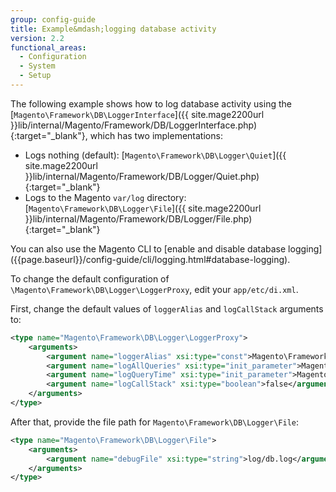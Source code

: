 ```yaml
---
group: config-guide
title: Example&mdash;logging database activity
version: 2.2
functional_areas:
  - Configuration
  - System
  - Setup
---
```


The following example shows how to log database activity using the [`Magento\Framework\DB\LoggerInterface`]({{ site.mage2200url }}lib/internal/Magento/Framework/DB/LoggerInterface.php){:target="\_blank"}, which has two implementations:

*   Logs nothing (default): [`Magento\Framework\DB\Logger\Quiet`]({{ site.mage2200url }}lib/internal/Magento/Framework/DB/Logger/Quiet.php){:target="\_blank"}
*   Logs to the Magento `var/log` directory: [`Magento\Framework\DB\Logger\File`]({{ site.mage2200url }}lib/internal/Magento/Framework/DB/Logger/File.php){:target="\_blank"}

<div class="bs-callout bs-callout-tip" markdown="1">
You can also use the Magento CLI to [enable and disable database logging]({{page.baseurl}}/config-guide/cli/logging.html#database-logging).
</div>

To change the default configuration of `\Magento\Framework\DB\Logger\LoggerProxy`, edit your `app/etc/di.xml`.

First, change the default values of `loggerAlias` and `logCallStack` arguments to:
```xml
<type name="Magento\Framework\DB\Logger\LoggerProxy">
    <arguments>
        <argument name="loggerAlias" xsi:type="const">Magento\Framework\DB\Logger\LoggerProxy::LOGGER_ALIAS_FILE</argument>
        <argument name="logAllQueries" xsi:type="init_parameter">Magento\Framework\Config\ConfigOptionsListConstants::CONFIG_PATH_DB_LOGGER_LOG_EVERYTHING</argument>
        <argument name="logQueryTime" xsi:type="init_parameter">Magento\Framework\Config\ConfigOptionsListConstants::CONFIG_PATH_DB_LOGGER_QUERY_TIME_THRESHOLD</argument>
        <argument name="logCallStack" xsi:type="boolean">false</argument>
    </arguments>
</type>
```

After that, provide the file path for `Magento\Framework\DB\Logger\File`:

```xml
<type name="Magento\Framework\DB\Logger\File">
    <arguments>
        <argument name="debugFile" xsi:type="string">log/db.log</argument>
    </arguments>
</type>
```
